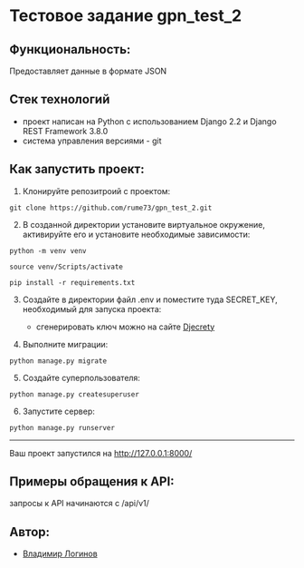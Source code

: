 # Тестовое задание gpn_test_2

## Функциональность:

Предоставляет данные в формате JSON

## Стек технологий

- проект написан на Python с использованием Django 2.2 и Django REST Framework 3.8.0
- система управления версиями - git

## Как запустить проект:

1) Клонируйте репозитроий с проектом:
```
git clone https://github.com/rume73/gpn_test_2.git
```
2) В созданной директории установите виртуальное окружение, активируйте его и установите необходимые зависимости:
```
python -m venv venv

source venv/Scripts/activate

pip install -r requirements.txt
```
3) Создайте в директории файл .env и поместите туда SECRET_KEY, необходимый для запуска проекта:
   - сгенерировать ключ можно на сайте [Djecrety](https://djecrety.ir/)

4) Выполните миграции:
```
python manage.py migrate
```
5) Создайте суперпользователя:
```
python manage.py createsuperuser
```
6) Запустите сервер:
```
python manage.py runserver
```
____________________________________

Ваш проект запустился на http://127.0.0.1:8000/


## Примеры обращения к API:

запросы к API начинаются с /api/v1/


## Автор:

* [Владимир Логинов](https://github.com/rume73)